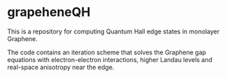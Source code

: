 # grapeheneQH

This is a repository for computing Quantum Hall edge states in monolayer Graphene. 

The code contains an iteration scheme that solves the Graphene gap equations with electron-electron interactions, higher Landau levels and real-space anisotropy near the edge.
